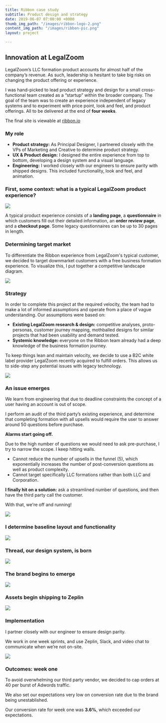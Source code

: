 ```yaml
---
title: Ribbon case study
subtitle: Product design and strategy
date: 2019-06-07 07:00:00 +0000
thumb_img_path: "/images/ribbon-logo-2.png"
content_img_path: "/images/ribbon-pic.png"
layout: project

---
```

## Innovation at LegalZoom

LegalZoom’s LLC formation product accounts for almost half of the company’s revenue. As such, leadership is hesitant to take big risks on changing the product offering or experience.

I was hand-picked to lead product strategy and design for a small cross-functional team created as a “startup” within the broader company. The goal of the team was to create an experience independent of legacy systems and to experiment with price point, look and feel, and product offerings. All to be delivered at the end of **four weeks**.

The final site is viewable at [ribbon.io](http://www.ribbon.io)


### My role

* **Product strategy:** As Principal Designer, I partnered closely with the VPs of Marketing and Creative to determine product strategy.
* **UX & Product design:** I designed the entire experience from top to bottom, developing a design system and a visual language.
* **Engineering:** I worked closely with our engineers to ensure parity with shipped designs. This included functionality, look and feel, and animation.


### First, some context: what is a typical LegalZoom product experience?

![](/images/lz-typical-experience.png)

A typical product experience consists of a **landing page**, a **questionnaire** in which customers fill out their detailed information, an **order review page**, and a **checkout page**. Some legacy questionnaires can be up to 30 pages in length.


### Determining target market

To differentiate the Ribbon experience from LegalZoom's typical customer, we decided to target downmarket customers with a free business formation experience. To visualize this, I put together a competitive landscape diagram.

![](/images/competitive-landscape-1.png)


### Strategy

In order to complete this project at the required velocity, the team had to make a lot of informed assumptions and operate from a place of vague understanding. Our assumptions were based on:

* **Existing LegalZoom research & design:** competitive analyses, proto-personas, customer journey mapping, mothballed designs for similar projects that had been usability and demand tested.
* **Systemic knowledge:** everyone on the Ribbon team already had a deep knowledge of the business formation journey.

To keep things lean and maintain velocity, we decide to use a B2C white label provider LegalZoom recently acquired to fulfill orders. This allows us to side-step any potential issues with legacy technology.

![](/images/squiggle1.png)


### An issue emerges

We learn from engineering that due to deadline constraints the concept of a user having an account is out of scope.

I perform an audit of the third party’s existing experience, and determine that completing formation with all upsells would require the user to answer around 50 questions before purchase.

**Alarms start going off.**

Due to the high number of questions we would need to ask pre-purchase, I try to narrow the scope. I keep hitting walls.

* Cannot reduce the number of upsells in the funnel (5), which exponentially increases the number of post-conversion questions as well as product complexity.
* Cannot target specifically LLC formations rather than both LLC and Corporation.

**I finally hit on a solution:** ask a streamlined number of questions, and then have the third party call the customer.

With that, we're off and running!

![](/images/squiggle1.png)


### I determine baseline layout and functionality

![](/images/ribbon-layout.png)


### Thread, our design system, is born

![](/images/thread.png)


### The brand begins to emerge

![](/images/ribbon-brand.png)


### Assets begin shipping to Zeplin

![](/images/ribbon-zeplin.png)


### Implementation

I partner closely with our engineer to ensure design parity.

We work in one week sprints, and use Zeplin, Slack, and video chat to communicate when we’re not on-site.

![](/images/ribbon-launch.png)


### Outcomes: week one

To avoid overwhelming our third party vendor, we decided to cap orders at 40 per burst of Adwords traffic.

We also set our expectations very low on conversion rate due to the brand being unestablished.

Our conversion rate for week one was **3.6%**, which exceeded our expectations.